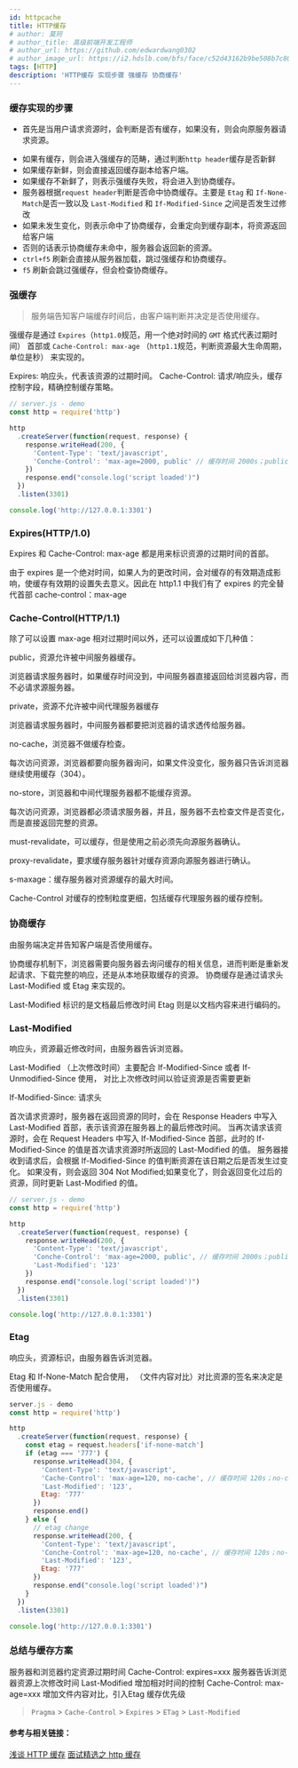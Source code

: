 ```yaml
---
id: httpcache
title: HTTP缓存
# author: 莫珂
# author_title: 高级前端开发工程师
# author_url: https://github.com/edwardwang0302
# author_image_url: https://i2.hdslb.com/bfs/face/c52d43162b9be508b7c807b3bb48ae20d4556420.jpg_64x64.jpg
tags: [HTTP]
description: 'HTTP缓存 实现步骤 强缓存 协商缓存'
---
```


### 缓存实现的步骤
+ 首先是当用户请求资源时，会判断是否有缓存，如果没有，则会向原服务器请求资源。
<!--truncate-->
+ 如果有缓存，则会进入强缓存的范畴，通过判断`http header`缓存是否新鲜
+ 如果缓存新鲜，则会直接返回缓存副本给客户端。
+ 如果缓存不新鲜了，则表示强缓存失败，将会进入到协商缓存。
+ 服务器根据`request header`判断是否命中协商缓存。主要是 `Etag` 和 `If-None-Match`是否一致以及 `Last-Modified` 和 `If-Modified-Since` 之间是否发生过修改
+ 如果未发生变化，则表示命中了协商缓存，会重定向到缓存副本，将资源返回给客户端
+ 否则的话表示协商缓存未命中，服务器会返回新的资源。
+ `ctrl+f5` 刷新会直接从服务器加载，跳过强缓存和协商缓存。
+ `f5` 刷新会跳过强缓存，但会检查协商缓存。


### 强缓存
> 服务端告知客户端缓存时间后，由客户端判断并决定是否使用缓存。

强缓存是通过 `Expires`（`http1.0`规范，用一个绝对时间的 `GMT` 格式代表过期时间） 首部或 `Cache-Control: max-age` （`http1.1`规范，判断资源最大生命周期，单位是秒） 来实现的。

Expires: 响应头，代表该资源的过期时间。
Cache-Control: 请求/响应头，缓存控制字段，精确控制缓存策略。
```js
// server.js - demo
const http = require('http')

http
  .createServer(function(request, response) {
    response.writeHead(200, {
      'Content-Type': 'text/javascript',
      'Conche-Control': 'max-age=2000, public' // 缓存时间 2000s；public: 资源允许被中间服务器缓存
    })
    response.end("console.log('script loaded')")
  })
  .listen(3301)

console.log('http://127.0.0.1:3301')
```
### Expires(HTTP/1.0)
Expires 和 Cache-Control: max-age 都是用来标识资源的过期时间的首部。

由于 expires 是一个绝对时间，如果人为的更改时间，会对缓存的有效期造成影响，使缓存有效期的设置失去意义。因此在 http1.1 中我们有了 expires 的完全替代首部 cache-control：max-age

### Cache-Control(HTTP/1.1)
除了可以设置 max-age 相对过期时间以外，还可以设置成如下几种值：

public，资源允许被中间服务器缓存。

浏览器请求服务器时，如果缓存时间没到，中间服务器直接返回给浏览器内容，而不必请求源服务器。

private，资源不允许被中间代理服务器缓存

浏览器请求服务器时，中间服务器都要把浏览器的请求透传给服务器。

no-cache，浏览器不做缓存检查。

每次访问资源，浏览器都要向服务器询问，如果文件没变化，服务器只告诉浏览器继续使用缓存（304）。

no-store，浏览器和中间代理服务器都不能缓存资源。

每次访问资源，浏览器都必须请求服务器，并且，服务器不去检查文件是否变化，而是直接返回完整的资源。

must-revalidate，可以缓存，但是使用之前必须先向源服务器确认。

proxy-revalidate，要求缓存服务器针对缓存资源向源服务器进行确认。

s-maxage：缓存服务器对资源缓存的最大时间。

Cache-Control 对缓存的控制粒度更细，包括缓存代理服务器的缓存控制。

### 协商缓存
由服务端决定并告知客户端是否使用缓存。

协商缓存机制下，浏览器需要向服务器去询问缓存的相关信息，进而判断是重新发起请求、下载完整的响应，还是从本地获取缓存的资源。
协商缓存是通过请求头 Last-Modified 或 Etag 来实现的。

Last-Modified 标识的是文档最后修改时间
Etag 则是以文档内容来进行编码的。

### Last-Modified
响应头，资源最近修改时间，由服务器告诉浏览器。

Last-Modified （上次修改时间）主要配合 If-Modified-Since 或者 If-Unmodified-Since 使用， 对比上次修改时间以验证资源是否需要更新

If-Modified-Since: 请求头

首次请求资源时，服务器在返回资源的同时，会在 Response Headers 中写入 Last-Modified 首部，表示该资源在服务器上的最后修改时间。
当再次请求该资源时，会在 Request Headers 中写入 If-Modified-Since 首部，此时的 If-Modified-Since 的值是首次请求资源时所返回的 Last-Modified 的值。
服务器接收到请求后，会根据 If-Modified-Since 的值判断资源在该日期之后是否发生过变化。
如果没有，则会返回 304 Not Modified;如果变化了，则会返回变化过后的资源，同时更新 Last-Modified 的值。

```js
// server.js - demo
const http = require('http')

http
  .createServer(function(request, response) {
    response.writeHead(200, {
      'Content-Type': 'text/javascript',
      'Conche-Control': 'max-age=2000, public', // 缓存时间 2000s；public: 资源允许被中间服务器缓存
      'Last-Modified': '123'
    })
    response.end("console.log('script loaded')")
  })
  .listen(3301)

console.log('http://127.0.0.1:3301')
```
### Etag
响应头，资源标识，由服务器告诉浏览器。

Etag 和 If-None-Match 配合使用， （文件内容对比）对比资源的签名来决定是否使用缓存。
```js
server.js - demo
const http = require('http')

http
  .createServer(function(request, response) {
    const etag = request.headers['if-none-match']
    if (etag === '777') {
      response.writeHead(304, {
        'Content-Type': 'text/javascript',
        'Cache-Control': 'max-age=120, no-cache', // 缓存时间 120s；no-cache: 浏览器不做缓存检查
        'Last-Modified': '123',
        Etag: '777'
      })
      response.end()
    } else {
      // etag change
      response.writeHead(200, {
        'Content-Type': 'text/javascript',
        'Conche-Control': 'max-age=120, no-cache', // 缓存时间 120s；no-cache: 浏览器不做缓存检查
        'Last-Modified': '123',
        Etag: '777'
      })
      response.end("console.log('script loaded')")
    }
  })
  .listen(3301)

console.log('http://127.0.0.1:3301')
```
### 总结与缓存方案

服务器和浏览器约定资源过期时间 Cache-Control: expires=xxx
服务器告诉浏览器资源上次修改时间 Last-Modified
增加相对时间的控制 Cache-Control: max-age=xxx
增加文件内容对比，引入Etag
缓存优先级

> `Pragma` > `Cache-Control` > `Expires` > `ETag` > `Last-Modified`

#### 参考与相关链接：
[浅谈 HTTP 缓存](https://juejin.im/post/5bdeabbbe51d4505466cd741#heading-25)
[面试精选之 http 缓存](https://juejin.im/post/5b3c87386fb9a04f9a5cb037#heading-0)